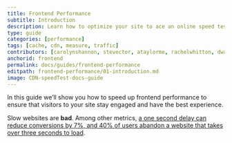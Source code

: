 ```yaml
---
title: Frontend Performance
subtitle: Introduction
description: Learn how to optimize your site to ace an online speed test.
type: guide
categories: [performance]
tags: [cache, cdn, measure, traffic]
contributors: [carolynshannon, stevector, ataylorme, rachelwhitton, dwayne, dgorton, dts, davidneedham, tessak22]
anchorid: frontend
permalink: docs/guides/frontend-performance
editpath: frontend-performance/01-introduction.md
image: CDN-speedTest-docs-guide
---
```

In this guide we’ll show you how to speed up frontend performance to ensure that visitors to your site stay engaged and have the best experience.

Slow websites are **bad**. Among other metrics, [a one second delay can reduce conversions by 7%, and 40% of users abandon a website that takes over three seconds to load](https://blog.kissmetrics.com/loading-time/). 
